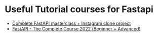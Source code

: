 # Useful Tutorial courses for Fastapi

- [Complete FastAPI masterclass + Instagram clone project](https://www.udemy.com/course/completefastapi/)
- [FastAPI - The Complete Course 2022 (Beginner + Advanced)](https://www.udemy.com/course/fastapi-the-complete-course/)